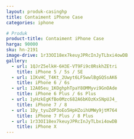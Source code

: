 ```yaml
---
layout: produk-casinghp
title: Contaiment iPhone Case
categories: iphone

# Produk
product-title: Contaiment iPhone Case
harga: 90000
sku: hn-2191
image-drive: 1r33OI18ex7keuyJPRcInJyTLbxi4owDB
gallery:
  - url: 1QJrZ5elkH-6H3E-VT9Fi9c0RskhZEtri
    title: iPhone 5 / 5s / SE
  - url: 1IKvHC_T4Kt_2Uwyt6LF5wwlBgGQSsAK6
    title: iPhone 6 / 6s
  - url: 12A05eu_1KOghphTpaY8OMMyvi9GnOAde
    title: iPhone 6 Plus / 6s Plus
  - url: 1yHzkEgKfBo0Mzc682A6bKOzKxSNpUJ4_
    title: iPhone 7 / 8
  - url: 1Dy_tyuZdP3oEo5HpHZoihUMWy9jtM764
    title: iPhone 7 Plus / 8 Plus
  - url: 1r33OI18ex7keuyJPRcInJyTLbxi4owDB
    title: iPhone X
---
```

